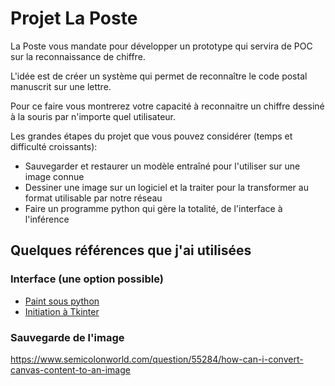 # Projet La Poste

La Poste vous mandate pour développer un prototype qui servira de POC sur la reconnaissance de chiffre.

L'idée est de créer un système qui permet de reconnaître le code postal manuscrit sur une lettre.

Pour ce faire vous montrerez votre capacité à reconnaitre un chiffre dessiné à la souris par n'importe quel utilisateur. 

Les grandes étapes du projet que vous pouvez considérer (temps et difficulté croissants):
- Sauvegarder et restaurer un modèle entraîné pour l'utiliser sur une image connue
- Dessiner une image sur un logiciel et la traiter pour la transformer au format utilisable par notre réseau
- Faire un programme python qui gère la totalité, de l'interface à l'inférence

## Quelques références que j'ai utilisées
### Interface (une option possible)
- [Paint sous python](https://gist.github.com/nikhilkumarsingh/85501ee2c3d8c0cfa9d1a27be5781f06)
- [Initiation à Tkinter](http://www.emmanuelmorand.net/programmation/LogicielDeDessinEnPython/LogicielDeDessinEnPython.pdf)

### Sauvegarde de l'image

https://www.semicolonworld.com/question/55284/how-can-i-convert-canvas-content-to-an-image
